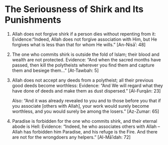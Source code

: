 
# The Seriousness of Shirk and Its Punishments

1. Allah does not forgive shirk if a person dies without repenting from it:
Evidence:“Indeed, Allah does not forgive association with Him, but He forgives
what is less than that for whom He wills.” [An-Nisāʾ: 48]

2. The one who commits shirk is outside the fold of Islam; their blood and
wealth are not protected. Evidence: “And when the sacred months have passed,
then kill the polytheists wherever you find them and capture them and besiege
them…” [At-Tawbah: 5]

3. Allah does not accept any deeds from a polytheist; all their previous good
deeds become worthless: Evidence: “And We will regard what they have done of
deeds and make them as dust dispersed.” [Al-Furqān: 23]

    Also: “And it was already revealed to you and to those before you that if you
    associate [others with Allah], your work would surely become worthless, and you
    would surely be among the losers.” [Az-Zumar: 65]

4. Paradise is forbidden for the one who commits shirk, and their eternal abode
is Hell: Evidence: “Indeed, he who associates others with Allah – Allah has
forbidden him Paradise, and his refuge is the Fire. And there are not for the
wrongdoers any helpers.” [Al-Māʾidah: 72]
